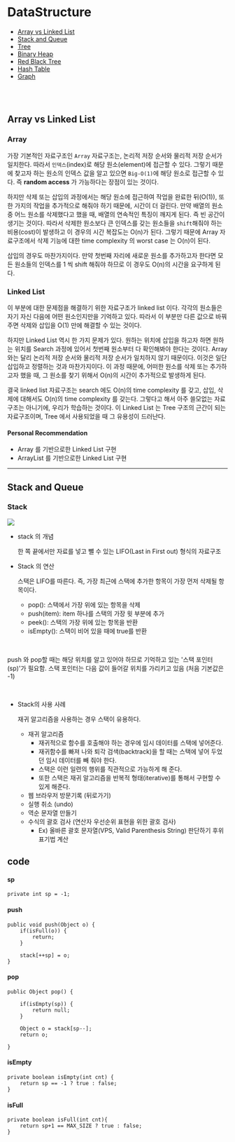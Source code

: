 # DataStructure

* [Array vs Linked List](#array-vs-linked-list)
* [Stack and Queue](#stack-and-queue)
* [Tree](#tree)
* [Binary Heap](#binary-heap)
* [Red Black Tree](#red-black-tree)
* [Hash Table](#hash-table)
* [Graph](#graph)


</br>
</br>

## Array vs Linked List

### Array

가장 기본적인 자료구조인 `Array` 자료구조는, 논리적 저장 순서와 물리적 저장 순서가 일치한다. 따라서 `인덱스`(index)로 해당 원소(element)에 접근할 수 있다. 그렇기 때문에 찾고자 하는 원소의 인덱스 값을 알고 있으면 `Big-O(1)`에 해당 원소로 접근할 수 있다. 즉 **random access** 가 가능하다는 장점이 있는 것이다.


하지만 삭제 또는 삽입의 과정에서는 해당 원소에 접근하여 작업을 완료한 뒤(O(1)), 또 한 가지의 작업을 추가적으로 해줘야 하기 때문에, 시간이 더 걸린다. 만약 배열의 원소 중 어느 원소를 삭제했다고 했을 때, 배열의 연속적인 특징이 깨지게 된다. 즉 빈 공간이 생기는 것이다. 따라서 삭제한 원소보다 큰 인덱스를 갖는 원소들을 `shift`해줘야 하는 비용(cost)이 발생하고 이 경우의 시간 복잡도는 O(n)가 된다. 그렇기 때문에 Array 자료구조에서 삭제 기능에 대한 time complexity 의 worst case 는 O(n)이 된다.

삽입의 경우도 마찬가지이다. 만약 첫번째 자리에 새로운 원소를 추가하고자 한다면 모든 원소들의 인덱스를 1 씩 shift 해줘야 하므로 이 경우도 O(n)의 시간을 요구하게 된다.

### Linked List

이 부분에 대한 문제점을 해결하기 위한 자료구조가 linked list 이다. 각각의 원소들은 자기 자신 다음에 어떤 원소인지만을 기억하고 있다. 따라서 이 부분만 다른 값으로 바꿔주면 삭제와 삽입을 O(1) 만에 해결할 수 있는 것이다.

하지만 Linked List 역시 한 가지 문제가 있다. 원하는 위치에 삽입을 하고자 하면 원하는 위치를 Search 과정에 있어서 첫번째 원소부터 다 확인해봐야 한다는 것이다. Array 와는 달리 논리적 저장 순서와 물리적 저장 순서가 일치하지 않기 때문이다. 이것은 일단 삽입하고 정렬하는 것과 마찬가지이다. 이 과정 때문에, 어떠한 원소를 삭제 또는 추가하고자 했을 때, 그 원소를 찾기 위해서 O(n)의 시간이 추가적으로 발생하게 된다.

결국 linked list 자료구조는 search 에도 O(n)의 time complexity 를 갖고, 삽입, 삭제에 대해서도 O(n)의 time complexity 를 갖는다. 그렇다고 해서 아주 쓸모없는 자료구조는 아니기에, 우리가 학습하는 것이다. 이 Linked List 는 Tree 구조의 근간이 되는 자료구조이며, Tree 에서 사용되었을 때 그 유용성이 드러난다.

#### Personal Recommendation

* Array 를 기반으로한 Linked List 구현
* ArrayList 를 기반으로한 Linked List 구현

---

## Stack and Queue
### Stack

![](https://images.velog.io/images/yeonns2/post/dc9a8b0c-8433-4230-ae35-3bc48e08595c/image.png)

 - stack 의 개념
    
    한 쪽 끝에서만 자료를 넣고 뺄 수 있는 LIFO(Last in First out) 형식의 자료구조

- Stack 의 연산
    
    스택은 LIFO를 따른다. 즉, 가장 최근에 스택에 추가한 항목이 가장 먼저 삭제될 항목이다.
    
    - pop(): 스택에서 가장 위에 있는 항목을 삭제
    - push(item): item 하나를 스택의 가장 윗 부분에 추가
    - peek(): 스택의 가장 위에 있는 항목을 반환
    - isEmpty(): 스택이 비어 있을 때에 true를 반환

</br>

push 와 pop할 때는 해당 위치를 알고 있어야 하므로 기억하고 있는 '스택 포인터(sp)'가 필요함. 스택 포인터는 다음 값이 들어갈 위치를 가리키고 있음 (처음 기본값은 -1)

</br>


- Stack의 사용 사례
    
    재귀 알고리즘을 사용하는 경우 스택이 유용하다. 
    
    - 재귀 알고리즘
        - 재귀적으로 함수를 호출해야 하는 경우에 임시 데이터를 스택에 넣어준다.
        - 재귀함수를 빠져 나와 퇴각 검색(backtrack)을 할 때는 스택에 넣어 두었던 임시 데이터를 빼 줘야 한다.
        - 스택은 이런 일련의 행위를 직관적으로 가능하게 해 준다.
        - 또한 스택은 재귀 알고리즘을 반복적 형태(iterative)를 통해서 구현할 수 있게 해준다.
    - 웹 브라우저 방문기록 (뒤로가기)
    - 실행 취소 (undo)
    - 역순 문자열 만들기
    - 수식의 괄호 검사 (연산자 우선순위 표현을 위한 괄호 검사)
        - Ex) 올바른 괄호 문자열(VPS, Valid Parenthesis String) 판단하기
후위 표기법 계산
    

## code

#### sp 
```
private int sp = -1;
```
#### push
```
public void push(Object o) {
    if(isFull(o)) {
        return;
    }
    
    stack[++sp] = o;
}
```
#### pop
```
public Object pop() {
    
    if(isEmpty(sp)) {
        return null;
    }
    
    Object o = stack[sp--];
    return o;
    
}
```

#### isEmpty
```
private boolean isEmpty(int cnt) {
    return sp == -1 ? true : false; 
}
```

#### isFull
```
private boolean isFull(int cnt){
    return sp+1 == MAX_SIZE ? true : false;
}
```

